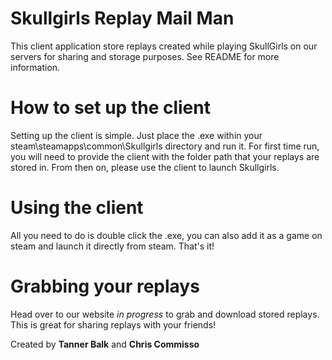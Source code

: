# Skullgirls Replay Mail Man
This client application store replays created while playing SkullGirls on our servers for sharing and storage purposes. See README for more information.

# How to set up the client
Setting up the client is simple. Just place the .exe within your steam\steamapps\common\Skullgirls directory and run it. For first time run, you will need to provide the client with the folder path that your replays are stored in. From then on, please use the client to launch Skullgirls.

# Using the client
All you need to do is double click the .exe, you can also add it as a game on steam and launch it directly from steam. That's it!

# Grabbing your replays
Head over to our website *in progress* to grab and download stored replays. This is great for sharing replays with your friends!

Created by **Tanner Balk** and **Chris Commisso**
